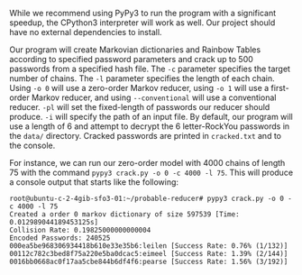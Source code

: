 While we recommend using PyPy3 to run the program with a significant speedup, the CPython3 interpreter will work as well. Our project should have no external dependencies to install.

Our program will create Markovian dictionaries and Rainbow Tables according to specified password parameters and crack up to 500 passwords from a specified hash file. The `-c` parameter specifies the target number of chains. The `-l` parameter specifies the length of each chain. Using `-o 0` will use a zero-order Markov reducer, using `-o 1` will use a first-order Markov reducer, and using `--conventional` will use a conventional reducer. `-pl` will set the fixed-length of passwords our reducer should produce. `-i` will specify the path of an input file. By default, our program will use a length of 6 and attempt to decrypt the 6 letter-RockYou passwords in the `data/` directory. Cracked passwords are printed in `cracked.txt` and to the console.

For instance, we can run our zero-order model with 4000 chains of length 75 with the command `pypy3 crack.py -o 0 -c 4000 -l 75`. This will produce a console output that starts like the following:

```
root@ubuntu-c-2-4gib-sfo3-01:~/probable-reducer# pypy3 crack.py -o 0 -c 4000 -l 75
Created a order 0 markov dictionary of size 597539 [Time: 0.012989044189453125s]
Collision Rate: 0.19825000000000004
Encoded Passwords: 240525
000ea5be968306934418b610e33e35b6:leilen [Success Rate: 0.76% (1/132)]
00112c782c3bed8f75a220e5ba0dcac5:eimeel [Success Rate: 1.39% (2/144)]
0016bb0668ac0f17aa5cbe844b6df4f6:pearse [Success Rate: 1.56% (3/192)]
```